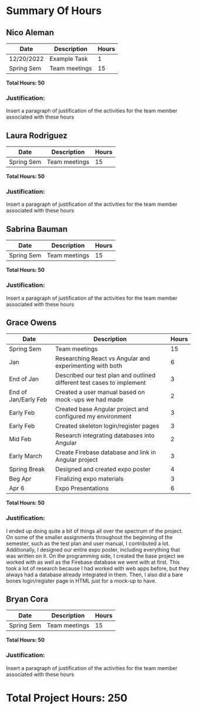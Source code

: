 # Summary Of Hours

## Nico Aleman
| Date       | Description                                                 | Hours |
| ---------- | ----------------------------------------------------------- | ----- |
| 12/20/2022 | Example Task                                                | 1     |
| Spring Sem | Team meetings                                               | 15    |

**Total Hours: 50**

### Justification:
Insert a paragraph of justification of the activities for the team member associated with these hours

## Laura Rodriguez
| Date       | Description                                                                  | Hours |
| ---------- | ---------------------------------------------------------------------------- | ----- |
| Spring Sem | Team meetings                                                                | 15    |

**Total Hours: 50**

### Justification:
Insert a paragraph of justification of the activities for the team member associated with these hours

## Sabrina Bauman
| Date       | Description                                                                  | Hours |
| ---------- | ---------------------------------------------------------------------------- | ----- |
| Spring Sem | Team meetings                                                                | 15    |

**Total Hours: 50**

### Justification:
Insert a paragraph of justification of the activities for the team member associated with these hours

## Grace Owens
| Date       | Description                                                                  | Hours |
| ---------- | ---------------------------------------------------------------------------- | ----- |
| Spring Sem  | Team meetings                                                                | 15    |
| Jan | Researching React vs Angular and experimenting with both | 6 |
| End of Jan | Described our test plan and outlined different test cases to implement | 3 |
| End of Jan/Early Feb | Created a user manual based on mock-ups we had made | 2 |
| Early Feb | Created base Angular project and configured my environment | 3 |
| Early Feb | Created skeleton login/register pages | 3 |
| Mid Feb | Research integrating databases into Angular | 2 |
| Early March | Create Firebase database and link in Angular project | 3 |
| Spring Break | Designed and created expo poster | 4 |
| Beg Apr | Finalizing expo materials | 3 |
| Apr 6 | Expo Presentations | 6 |


**Total Hours: 50**

### Justification:
I ended up doing quite a bit of things all over the spectrum of the project. On some of the smaller assignments throughout the beginning of the semester, such as the test plan and user manual, I contributed a lot. Additionally, I designed our entire expo poster, including everything that was written on it. On the programming side, I created the base project we worked with as well as the Firebase database we went with at first. This took a lot of research because I had worked with web apps before, but they always had a database already integrated in them. Then, I also did a bare bones login/register page in HTML just for a mock-up to have.

## Bryan Cora
| Date       | Description                                                                  | Hours |
| ---------- | ---------------------------------------------------------------------------- | ----- |
| Spring Sem | Team meetings                                                                | 15    |

**Total Hours: 50**

### Justification:
Insert a paragraph of justification of the activities for the team member associated with these hours


# Total Project Hours: 250
